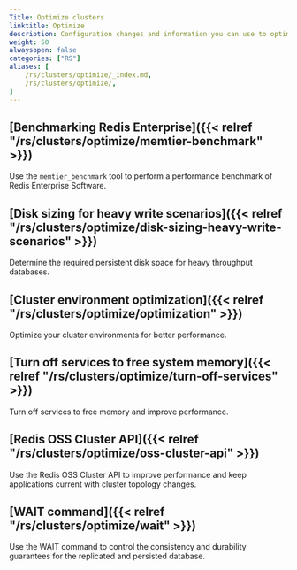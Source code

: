 ```yaml
---
Title: Optimize clusters
linktitle: Optimize
description: Configuration changes and information you can use to optimize your performance and memory usage.  
weight: 50
alwaysopen: false
categories: ["RS"]
aliases: [
    /rs/clusters/optimize/_index.md,
    /rs/clusters/optimize/,
]
---
```

## [Benchmarking Redis Enterprise]({{< relref "/rs/clusters/optimize/memtier-benchmark" >}}) 
Use the `memtier_benchmark` tool to perform a performance benchmark of Redis Enterprise Software.

## [Disk sizing for heavy write scenarios]({{< relref "/rs/clusters/optimize/disk-sizing-heavy-write-scenarios" >}}) 
Determine the required persistent disk space for heavy throughput databases.

## [Cluster environment optimization]({{< relref "/rs/clusters/optimize/optimization" >}}) 
Optimize your cluster environments for better performance.

## [Turn off services to free system memory]({{< relref "/rs/clusters/optimize/turn-off-services" >}}) 
Turn off services to free memory and improve performance.

## [Redis OSS Cluster API]({{< relref "/rs/clusters/optimize/oss-cluster-api" >}}) 
Use the Redis OSS Cluster API to improve performance and keep applications current with cluster topology changes.

## [WAIT command]({{< relref "/rs/clusters/optimize/wait" >}})
Use the WAIT command to control the consistency and durability guarantees for the replicated and persisted database.
